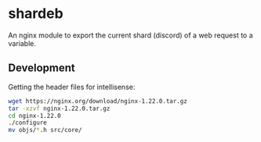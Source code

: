 # shardeb

An nginx module to export the current shard (discord) of a web request to a variable.

## Development

Getting the header files for intellisense:

```bash
wget https://nginx.org/download/nginx-1.22.0.tar.gz
tar -xzvf nginx-1.22.0.tar.gz
cd nginx-1.22.0
./configure
mv objs/*.h src/core/
```

